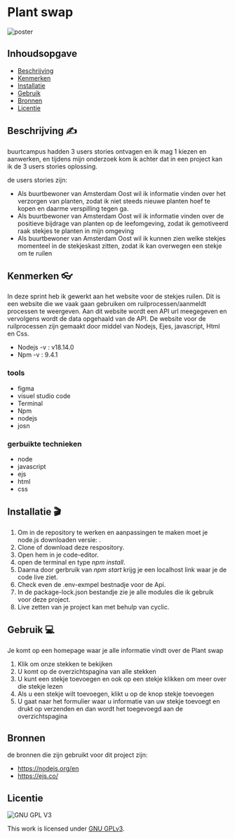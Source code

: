 
# Plant swap

![poster](https://user-images.githubusercontent.com/54691201/225738458-669bb8ea-9872-4483-97e0-c29ae441651f.png)



## Inhoudsopgave

  * [Beschrijving](#beschrijving)
  * [Kenmerken](#kenmerken)
  * [Installatie](#installatie)
  * [Gebruik](#gebruik)
  * [Bronnen](#bronnen)
  * [Licentie](#licentie)


## Beschrijving ✍
buurtcampus hadden 3 users stories ontvagen en ik mag 1 kiezen en aanwerken, en tijdens mijn onderzoek kom ik achter dat in een project kan ik de 3 users stories oplossing.

de users stories zijn:
- Als buurtbewoner van Amsterdam Oost wil ik informatie vinden over het verzorgen van planten, zodat ik niet steeds nieuwe planten hoef te kopen en daarme verspilling tegen ga.
- Als buurtbewoner van Amsterdam Oost wil ik informatie vinden over de positieve bijdrage van planten op de leefomgeving, zodat ik gemotiveerd raak stekjes te planten in mijn omgeving
- Als buurtbewoner van Amsterdam Oost wil ik kunnen zien welke stekjes momenteel in de stekjeskast zitten, zodat ik kan overwegen een stekje om te ruilen
<!-- In de Beschrijving staat hoe je project er uit ziet, hoe het werkt en wat je er mee kan. -->
<!-- Voeg een link toe naar Github Pages 🌐-->

## Kenmerken 👓
In deze sprint heb ik gewerkt aan het website voor de stekjes ruilen. Dit is een website die we vaak gaan gebruiken om ruilprocessen/aanmeldt processen te weergeven. Aan dit website wordt een API url meegegeven en vervolgens wordt de data opgehaald van de API. De website voor de ruilprocessen zijn gemaakt door middel van Nodejs, Ejes, javascript, Html en Css.
 - Nodejs -v : v18.14.0
 - Npm -v : 9.4.1
<!-- Bij Kenmerken staat welke technieken zijn gebruikt en hoe. Wat is de HTML structuur? Wat zijn de belangrijkste dingen in CSS? Wat is er met Javascript gedaan en hoe? Misschien heb je een framwork of library gebruikt? -->

### tools
- figma
- visuel studio code
- Terminal 
- Npm
- nodejs
- josn


### gerbuikte technieken

- node
- javascript
- ejs
- html
- css



## Installatie 🎬
<!-- Bij Installatie staat stap-voor-stap beschreven hoe je de development omgeving moet inrichten om aan de repository te kunnen werken. -->
1. Om in de repository te werken en aanpassingen te maken moet je node.js downloaden versie:  .
2. Clone of download deze respository.
3. Open hem in je code-editor.
4. open de terminal en type _npm install_.
5. Daarna door gerbruik van _npm start_ krijg je een localhost link waar je de code live ziet.
6. Check even de .env-exmpel bestnadje voor de Api.
7. In de package-lock.json bestandje zie je alle modules die ik gebruik voor deze project.
7. Live zetten van je project kan met behulp van cyclic.


## Gebruik 💻
Je komt op een homepage waar je alle informatie vindt over de Plant swap
1. Klik om onze stekken te bekijken
2. U komt op de overzichtspagina van alle stekken
3. U kunt een stekje toevoegen en ook op een stekje klikken om meer over die stekje lezen
4.  Als u een stekje wilt toevoegen, klikt u op de knop stekje toevoegen
5. U gaat naar het formulier waar u informatie van uw stekje toevoegt en drukt op verzenden en dan wordt het toegevoegd aan de overzichtspagina


## Bronnen
de bronnen die zijn gebruikt voor dit project zijn:
- https://nodejs.org/en
- https://ejs.co/

## Licentie

![GNU GPL V3](https://www.gnu.org/graphics/gplv3-127x51.png)

This work is licensed under [GNU GPLv3](./LICENSE).
